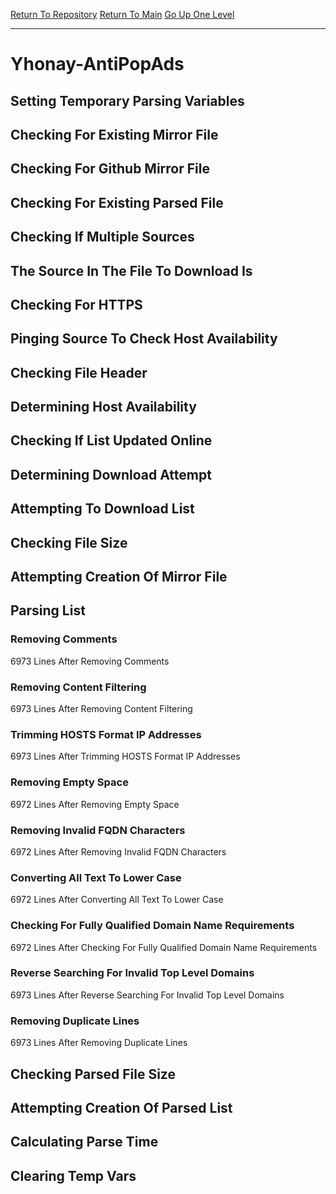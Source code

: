 [Return To Repository](https://github.com/deathbybandaid/piholeparser/)
[Return To Main](https://github.com/deathbybandaid/piholeparser/blob/master/RecentRunLogs/Mainlog.md)
[Go Up One Level](https://github.com/deathbybandaid/piholeparser/blob/master/RecentRunLogs/TopLevelScripts/30-Processing-External-Blacklists.md)
____________________________________
# Yhonay-AntiPopAds
## Setting Temporary Parsing Variables
## Checking For Existing Mirror File
## Checking For Github Mirror File
## Checking For Existing Parsed File
## Checking If Multiple Sources
## The Source In The File To Download Is
## Checking For HTTPS
## Pinging Source To Check Host Availability
## Checking File Header
## Determining Host Availability
## Checking If List Updated Online
## Determining Download Attempt
## Attempting To Download List
## Checking File Size
## Attempting Creation Of Mirror File
## Parsing List
### Removing Comments
6973 Lines After Removing Comments
### Removing Content Filtering
6973 Lines After Removing Content Filtering
### Trimming HOSTS Format IP Addresses
6973 Lines After Trimming HOSTS Format IP Addresses
### Removing Empty Space
6972 Lines After Removing Empty Space
### Removing Invalid FQDN Characters
6972 Lines After Removing Invalid FQDN Characters
### Converting All Text To Lower Case
6972 Lines After Converting All Text To Lower Case
### Checking For Fully Qualified Domain Name Requirements
6972 Lines After Checking For Fully Qualified Domain Name Requirements
### Reverse Searching For Invalid Top Level Domains
6973 Lines After Reverse Searching For Invalid Top Level Domains
### Removing Duplicate Lines
6973 Lines After Removing Duplicate Lines
## Checking Parsed File Size
## Attempting Creation Of Parsed List
## Calculating Parse Time
## Clearing Temp Vars
